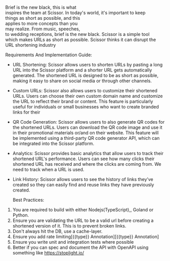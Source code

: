 Brief is the new black, this is what  
inspires the team at Scissor. In
today's world, it's important to keep  
things as short as possible, and this  
applies to more concepts than you  
may realize. From music, speeches,  
to wedding receptions, brief is the
new black. Scissor is a simple tool  
which makes URLs as short as
possible. Scissor thinks it can disrupt
the URL shortening industry

Requirements And Implementation Guide:

- URL Shortening:
  Scissor allows users to shorten URLs by pasting a long URL into the Scissor platform and a
  shorter URL gets automatically generated. The shortened URL is designed to be as short as
  possible, making it easy to share on social media or through other channels.
- Custom URLs:
  Scissor also allows users to customize their shortened URLs. Users can choose their own
  custom domain name and customize the URL to reflect their brand or content. This feature is
  particularly useful for individuals or small businesses who want to create branded links for their
- QR Code Generation:
  Scissor allows users to also generate QR codes for the shortened URLs. Users can download
  the QR code image and use it in their promotional materials or/and on their website. This
  feature will be implemented using a third-party QR code generator API, which can be integrated
  into the Scissor platform.
- Analytics:
  Scissor provides basic analytics that allow users to track their shortened URL's performance.
  Users can see how many clicks their shortened URL has received and where the clicks are
  coming from. We need to track when a URL is used.
- Link History:
  Scissor allows users to see the history of links they’ve created so they can easily find and reuse
  links they have previously created.
  
  Best Practices:
1. You are required to build with either Nodejs(TypeScript),, Goland or Python.
2. Ensure you are validating the URL to be a valid url before creating a shortened version
   of it. This is to prevent broken links.
3. Don't always hit the DB, use a cache-layer.
4. Ensure you add rate limiting[{{type}} Annotation][{{type}} Annotation]
5. Ensure you write unit and integration tests where possible
6. Better if you can spec and document the API with OpenAPI using something like
   https://stoplight.io/
